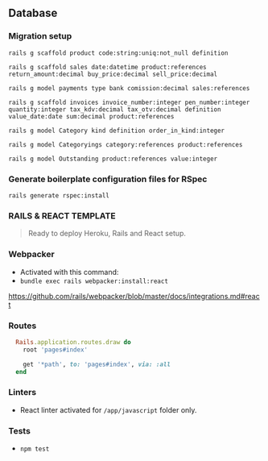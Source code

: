 ## Database

### Migration setup

`rails g scaffold product code:string:uniq:not_null definition`

`rails g scaffold sales date:datetime product:references return_amount:decimal buy_price:decimal sell_price:decimal`

`rails g model payments type bank comission:decimal sales:references`

`rails g scaffold invoices invoice_number:integer pen_number:integer quantity:integer tax_kdv:decimal tax_otv:decimal definition value_date:date sum:decimal product:references`

`rails g model Category kind definition order_in_kind:integer`

`rails g model Categoryings category:references product:references`

`rails g model Outstanding product:references value:integer`

### Generate boilerplate configuration files for RSpec

`rails generate rspec:install`

### RAILS & REACT TEMPLATE

> Ready to deploy Heroku, Rails and React setup.

### Webpacker

- Activated with this command:
- `bundle exec rails webpacker:install:react`

https://github.com/rails/webpacker/blob/master/docs/integrations.md#react

### Routes

```ruby
  Rails.application.routes.draw do
    root 'pages#index'

    get '*path', to: 'pages#index', via: :all
  end
```

### Linters

- React linter activated for `/app/javascript` folder only.

### Tests

- `npm test`
